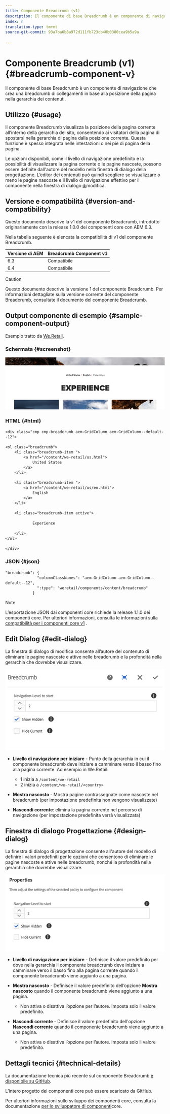 ```yaml
---
title: Componente Breadcrumb (v1)
description: Il componente di base Breadcrumb è un componente di navigazione che crea una breadcrumb di collegamenti in base alla posizione della pagina nella gerarchia dei contenuti.
index: n
translation-type: tm+mt
source-git-commit: 93a7ba6b8a972d111fb723cb40b0380cea9b5a9a

---
```



# Componente Breadcrumb (v1) {#breadcrumb-component-v}

Il componente di base Breadcrumb è un componente di navigazione che crea una breadcrumb di collegamenti in base alla posizione della pagina nella gerarchia dei contenuti.

## Utilizzo {#usage}

Il componente Breadcrumb visualizza la posizione della pagina corrente all’interno della gerarchia del sito, consentendo ai visitatori della pagina di spostarsi nella gerarchia di pagina dalla posizione corrente. Questa funzione è spesso integrata nelle intestazioni o nei piè di pagina della pagina.

Le opzioni disponibili, come il livello di navigazione predefinito e la possibilità di visualizzare la pagina corrente o le pagine nascoste, possono essere definite dall&#39;autore del modello nella finestra di dialogo [](#design-dialog)della progettazione. L’editor dei contenuti può quindi scegliere se visualizzare o meno le pagine nascoste e il livello di navigazione effettivo per il componente nella finestra di dialogo [di](#edit-dialog)modifica.

## Versione e compatibilità {#version-and-compatibility}

Questo documento descrive la v1 del componente Breadcrumb, introdotto originariamente con la release 1.0.0 dei componenti core con AEM 6.3.

Nella tabella seguente è elencata la compatibilità di v1 del componente Breadcrumb.

| Versione di AEM | Breadcrumb Component v1 |
|--- |--- |
| 6.3 | Compatibile |
| 6.4 | Compatibile |

>[!CAUTION]
>
>Questo documento descrive la versione 1 del componente Breadcrumb.
>Per informazioni dettagliate sulla versione corrente del componente Breadcrumb, consultate il documento del componente [](/help/components/breadcrumb.md) Breadcrumb.

## Output componente di esempio {#sample-component-output}

Esempio tratto da [We.Retail](https://helpx.adobe.com/experience-manager/6-4/sites/developing/using/we-retail.html).

### Schermata {#screenshot}

![](/help/assets/chlimage_1-33.png)

### HTML {#html}

```
<div class="cmp cmp-breadcrumb aem-GridColumn aem-GridColumn--default--12">

<ol class="breadcrumb">
    <li class="breadcrumb-item ">
        <a href="/content/we-retail/us.html">
            United States
        </a>
    </li>

    <li class="breadcrumb-item ">
        <a href="/content/we-retail/us/en.html">
            English
        </a>
    </li>

    <li class="breadcrumb-item active">
        
            Experience
        
    </li>
</ol>
 
</div>
```

### JSON {#json}

```
"breadcrumb": {
              "columnClassNames": "aem-GridColumn aem-GridColumn--default--12",
              ":type": "weretail/components/content/breadcrumb"
            }
```

>[!NOTE]
>
>L’esportazione JSON dai componenti core richiede la release 1.1.0 dei componenti core. Per ulteriori informazioni, consulta le informazioni sulla [compatibilità per i componenti core v1](/help/versions.md) .

## Edit Dialog {#edit-dialog}

La finestra di dialogo di modifica consente all’autore del contenuto di eliminare le pagine nascoste e attive nelle breadcrumb e la profondità nella gerarchia che dovrebbe visualizzare.

![](/help/assets/chlimage_1-34.png)

* **Livello di navigazione per iniziare** - Punto della gerarchia in cui il componente breadcrumb deve iniziare a camminare verso il basso fino alla pagina corrente. Ad esempio in We.Retail:

   * 1 inizia a `/content/we-retail`
   * 2 inizia a `/content/we-retail/<country>`

* **Mostra nascosto** - Mostra pagine contrassegnate come nascoste nel breadcrumb (per impostazione predefinita non vengono visualizzate)
* **Nascondi corrente**: elimina la pagina corrente nel percorso di navigazione (per impostazione predefinita verrà visualizzata)

## Finestra di dialogo Progettazione {#design-dialog}

La finestra di dialogo di progettazione consente all&#39;autore del modello di definire i valori predefiniti per le opzioni che consentono di eliminare le pagine nascoste e attive nelle breadcrumb, nonché la profondità nella gerarchia che dovrebbe visualizzare.

![](/help/assets/chlimage_1-35.png)

* **Livello di navigazione per iniziare** - Definisce il valore predefinito per dove nella gerarchia il componente breadcrumb deve iniziare a camminare verso il basso fino alla pagina corrente quando il componente breadcrumb viene aggiunto a una pagina.
* **Mostra nascosto** - Definisce il valore predefinito dell’opzione **Mostra nascosto** quando il componente breadcrumb viene aggiunto a una pagina.

   * Non attiva o disattiva l’opzione per l’autore. Imposta solo il valore predefinito.

* **Nascondi corrente** - Definisce il valore predefinito dell&#39;opzione **Nascondi corrente** quando il componente breadcrumb viene aggiunto a una pagina.

   * Non attiva o disattiva l’opzione per l’autore. Imposta solo il valore predefinito.

## Dettagli tecnici {#technical-details}

La documentazione tecnica più recente sul componente Breadcrumb [è disponibile su GitHub](https://github.com/adobe/aem-core-wcm-components/tree/master/content/src/content/jcr_root/apps/core/wcm/components/breadcrumb/v1/breadcrumb).

L’intero progetto dei componenti core può essere scaricato da GitHub.

Per ulteriori informazioni sullo sviluppo dei componenti core, consulta la documentazione [per lo sviluppatore di componenti](/help/developing/overview.md)core.
